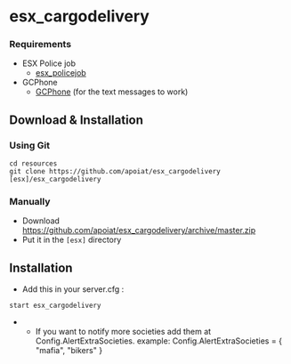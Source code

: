 # esx_cargodelivery

### Requirements
* ESX Police job
  * [esx_policejob](https://github.com/ESX-Org/esx_policejob)
* GCPhone
  * [GCPhone](https://github.com/N3MTV/gcphone) (for the text messages to work)

## Download & Installation

### Using Git
```
cd resources
git clone https://github.com/apoiat/esx_cargodelivery [esx]/esx_cargodelivery
```

### Manually
- Download https://github.com/apoiat/esx_cargodelivery/archive/master.zip
- Put it in the `[esx]` directory


## Installation
- Add this in your server.cfg :

```
start esx_cargodelivery
```
-  * If you want to notify more societies add them at Config.AlertExtraSocieties.
	 example: Config.AlertExtraSocieties = { "mafia", "bikers" }

